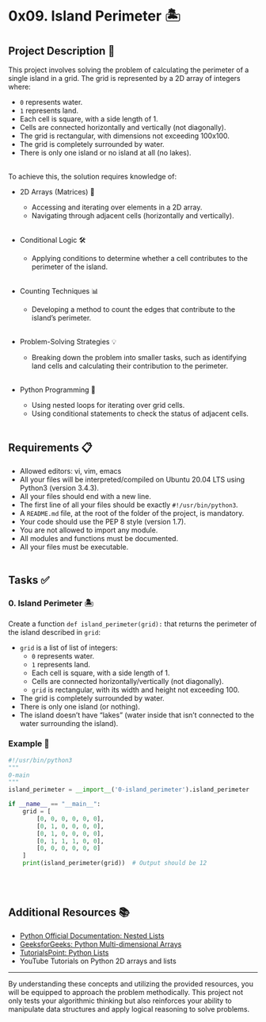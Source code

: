 # 0x09. Island Perimeter 🏝️

## Project Description 📜
This project involves solving the problem of calculating the perimeter of a single island in a grid. The grid is represented by a 2D array of integers where:
- `0` represents water.
- `1` represents land.
- Each cell is square, with a side length of 1.
- Cells are connected horizontally and vertically (not diagonally).
- The grid is rectangular, with dimensions not exceeding 100x100.
- The grid is completely surrounded by water.
- There is only one island or no island at all (no lakes).
<br></br>

To achieve this, the solution requires knowledge of:
- 2D Arrays (Matrices) 🔄
  - Accessing and iterating over elements in a 2D array.
  - Navigating through adjacent cells (horizontally and vertically).
<br></br>

- Conditional Logic 🛠️
  - Applying conditions to determine whether a cell contributes to the perimeter of the island.
<br></br>

- Counting Techniques 📊
  - Developing a method to count the edges that contribute to the island’s perimeter.
<br></br>

- Problem-Solving Strategies 💡
  - Breaking down the problem into smaller tasks, such as identifying land cells and calculating their contribution to the perimeter.
<br></br>

- Python Programming 🐍
  - Using nested loops for iterating over grid cells.
  - Using conditional statements to check the status of adjacent cells.
<br></br>

## Requirements 📋
- Allowed editors: vi, vim, emacs
- All your files will be interpreted/compiled on Ubuntu 20.04 LTS using Python3 (version 3.4.3).
- All your files should end with a new line.
- The first line of all your files should be exactly `#!/usr/bin/python3`.
- A `README.md` file, at the root of the folder of the project, is mandatory.
- Your code should use the PEP 8 style (version 1.7).
- You are not allowed to import any module.
- All modules and functions must be documented.
- All your files must be executable.
<br></br>

## Tasks ✅
### 0. Island Perimeter 🏝️
Create a function `def island_perimeter(grid):` that returns the perimeter of
the island described in `grid`:

- `grid` is a list of list of integers:
  - `0` represents water.
  - `1` represents land.
  - Each cell is square, with a side length of 1.
  - Cells are connected horizontally/vertically (not diagonally).
  - `grid` is rectangular, with its width and height not exceeding 100.
- The grid is completely surrounded by water.
- There is only one island (or nothing).
- The island doesn’t have “lakes” (water inside that isn’t connected to the
water surrounding the island).

### Example 🌊

```python
#!/usr/bin/python3
"""
0-main
"""
island_perimeter = __import__('0-island_perimeter').island_perimeter

if __name__ == "__main__":
    grid = [
        [0, 0, 0, 0, 0, 0],
        [0, 1, 0, 0, 0, 0],
        [0, 1, 0, 0, 0, 0],
        [0, 1, 1, 1, 0, 0],
        [0, 0, 0, 0, 0, 0]
    ]
    print(island_perimeter(grid))  # Output should be 12
```
<br></br>

## Additional Resources 📚

- [Python Official Documentation: Nested Lists](https://docs.python.org/3/tutorial/datastructures.html#nested-list-comprehensions)
- [GeeksforGeeks: Python Multi-dimensional Arrays](https://www.geeksforgeeks.org/python-using-2d-arrays-lists-the-right-way/)
- [TutorialsPoint: Python Lists](https://www.tutorialspoint.com/python/python_lists.htm)
- YouTube Tutorials on Python 2D arrays and lists

---
By understanding these concepts and utilizing the provided resources, you will be equipped to approach the problem methodically. This project not only tests your algorithmic thinking but also reinforces your ability to manipulate data structures and apply logical reasoning to solve problems.

